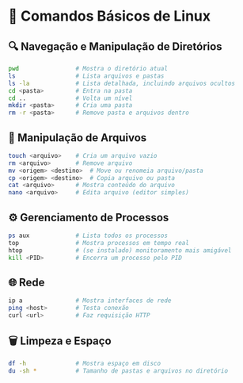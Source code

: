 # 🐧 Comandos Básicos de Linux

## 🔍 Navegação e Manipulação de Diretórios
```bash
pwd                # Mostra o diretório atual
ls                 # Lista arquivos e pastas
ls -la             # Lista detalhada, incluindo arquivos ocultos
cd <pasta>         # Entra na pasta
cd ..              # Volta um nível
mkdir <pasta>      # Cria uma pasta
rm -r <pasta>      # Remove pasta e arquivos dentro
```

## 📄 Manipulação de Arquivos
```bash
touch <arquivo>    # Cria um arquivo vazio
rm <arquivo>       # Remove arquivo
mv <origem> <destino>  # Move ou renomeia arquivo/pasta
cp <origem> <destino>  # Copia arquivo ou pasta
cat <arquivo>      # Mostra conteúdo do arquivo
nano <arquivo>     # Edita arquivo (editor simples)
```

## ⚙️ Gerenciamento de Processos
```bash
ps aux             # Lista todos os processos
top                # Mostra processos em tempo real
htop               # (se instalado) monitoramento mais amigável
kill <PID>         # Encerra um processo pelo PID
```

## 🌐 Rede
```bash
ip a               # Mostra interfaces de rede
ping <host>        # Testa conexão
curl <url>         # Faz requisição HTTP
```

## 🗑️ Limpeza e Espaço
```bash
df -h              # Mostra espaço em disco
du -sh *           # Tamanho de pastas e arquivos no diretório
```